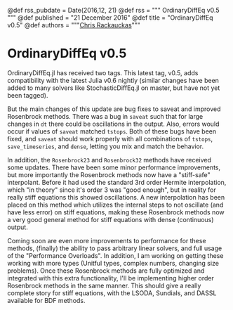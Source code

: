 @def rss_pubdate = Date(2016,12, 21)
@def rss = """ OrdinaryDiffEq v0.5 """
@def published = "21 December 2016"
@def title = "OrdinaryDiffEq v0.5"
@def authors = """<a href="https://github.com/ChrisRackauckas">Chris Rackauckas</a>"""  

# OrdinaryDiffEq v0.5

OrdinaryDiffEq.jl has received two tags. This latest tag, v0.5, adds compatibility with the latest Julia v0.6 nightly (similar changes have been added to many solvers like StochasticDiffEq.jl on master, but have not yet been tagged).

But the main changes of this update are bug fixes to saveat and improved Rosenbrock methods. There was a bug in `saveat` such that for large changes in `dt` there could be oscillations in the output. Also, errors would occur if values of `saveat` matched `tstops`. Both of these bugs have been fixed, and `saveat` should work properly with all combinations of `tstops`, `save_timeseries`, and `dense`, letting you mix and match the behavior.

In addition, the `Rosenbrock23` and `Rosenbrock32` methods have received some updates. There have been some minor performance improvements, but more importantly the Rosenbrock methods now have a "stiff-safe" interpolant. Before it had used the standard 3rd order Hermite interpolation, which "in theory" since it's order 3 was "good enough", but in reality for really stiff equations this showed oscillations. A new interpolation has been placed on this method which utilizes the internal steps to not oscillate (and have less error) on stiff equations, making these Rosenbrock methods now a very good general method for stiff equations with dense (continuous) output.

Coming soon are even more improvements to performance for these methods,
(finally) the ability to pass arbitrary linear solvers, and full usage of the "Performance Overloads". In addition, I am working on getting these working with more types (Unitful types, complex numbers, changing size problems). Once these Rosenbrock methods are fully optimized and integrated with this extra functionality, I'll be implementing higher order Rosenbrock methods in the same manner. This should give a really complete story for stiff equations, with the LSODA, Sundials, and DASSL available for BDF methods.
